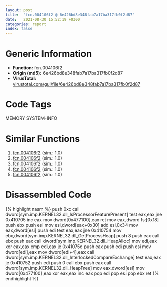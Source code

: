 ```yaml
---
layout: post
title:  "fcn.004106f2 @ 6e426bd8e348fab7a17ba317fb0f2d87"
date:   2021-08-30 15:52:19 +0300
categories: report
index: false
---
```


# Generic Information
- **Function:** fcn.004106f2
- **Origin (md5):** 6e426bd8e348fab7a17ba317fb0f2d87
- **VirusTotal:** [virustotal.com/gui/file/6e426bd8e348fab7a17ba317fb0f2d87][virustotal_ref]

# Code Tags
<span class="tag" id="MEMORY">MEMORY</span>
<span class="tag" id="SYSTEM-INFO">SYSTEM-INFO</span>


# Similar Functions

1. [fcn.004106f2][similar_1_ref] (sim.: 1.0)
2. [fcn.004106f2][similar_2_ref] (sim.: 1.0)
3. [fcn.004106f2][similar_3_ref] (sim.: 1.0)
4. [fcn.004106f2][similar_4_ref] (sim.: 1.0)
5. [fcn.004106f2][similar_5_ref] (sim.: 1.0)


# Disassembled Code

{% highlight nasm %}
push 0xc
call dword[sym.imp.KERNEL32.dll_IsProcessorFeaturePresent]
test eax,eax
jne 0x410705
inc eax
mov dword[0x477100],eax
ret
mov eax,dword fs:[0x18]
push ebx
push esi
mov esi,dword[eax+0x30]
add esi,0x34
mov eax,dword[esi]
push edi
test eax,eax
jne 0x410754
mov ebx,dword[sym.imp.KERNEL32.dll_GetProcessHeap]
push 8
push eax
call ebx
push eax
call dword[sym.imp.KERNEL32.dll_HeapAlloc]
mov edi,eax
xor eax,eax
cmp edi,eax
je 0x41075c
push eax
push edi
push esi
mov dword[edi],eax
mov dword[edi+4],eax
call dword[sym.imp.KERNEL32.dll_InterlockedCompareExchange]
test eax,eax
je 0x410752
push edi
push 0
call ebx
push eax
call dword[sym.imp.KERNEL32.dll_HeapFree]
mov eax,dword[esi]
mov dword[0x477100],eax
xor eax,eax
inc eax
pop edi
pop esi
pop ebx
ret
{% endhighlight %}


[similar_1_ref]: /report/fcn.004106f2@f675eb7591a3862690b6cdc54d5604df
[similar_2_ref]: /report/fcn.004106f2@0c9813ad67afad78a02241f0c1f94624
[similar_3_ref]: /report/fcn.004106f2@c6d5547a6b11db0106596d8a93b709be
[similar_4_ref]: /report/fcn.004106f2@4e3033826014f003be2266887761c806
[similar_5_ref]: /report/fcn.004106f2@4145a3cd012c27a513ec76436468549a
[virustotal_ref]: https://www.virustotal.com/gui/file/6e426bd8e348fab7a17ba317fb0f2d87